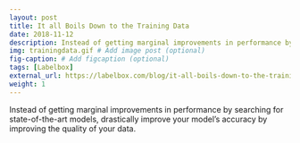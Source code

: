 ```yaml
---
layout: post
title: It all Boils Down to the Training Data
date: 2018-11-12
description: Instead of getting marginal improvements in performance by searching for state-of-the-art models, drastically improve your model’s accuracy by improving the quality of your data. # Add post description (optional)
img: trainingdata.gif # Add image post (optional)
fig-caption: # Add figcaption (optional)
tags: [Labelbox]
external_url: https://labelbox.com/blog/it-all-boils-down-to-the-training-data/
weight: 1
---
```

Instead of getting marginal improvements in performance by searching for state-of-the-art models, drastically improve your model’s accuracy by improving the quality of your data.
